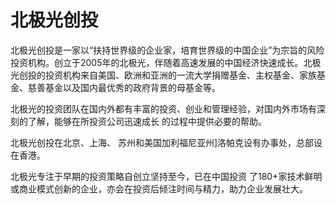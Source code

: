 # 

# 北极光创投

北极光创投是一家以“扶持世界级的企业家，培育世界级的中国企业”为宗旨的风险投资机构。创立于2005年的北极光，伴随着高速发展的中国经济快速成长。北极光创投的投资机构来自美国、欧洲和亚洲的一流大学捐赠基金、主权基金、家族基金、慈善基金以及国内最优秀的政府背景的母基金等。

北极光的投资团队在国内外都有丰富的投资、创业和管理经验，对国内外市场有深刻的了解，能够在所投资公司迅速成长
的过程中提供必要的帮助。

北极光创投在北京、上海、 苏州和美国加利福尼亚州]洛帕克设有办事处，总部设在香港。

北极光专注于早期的投资策略自创立坚持至今，已在中国投资 了180+家技术鲜明或商业模式创新的企业，亦会在投资后倾注时间与精力，助力企业发展壮大。

